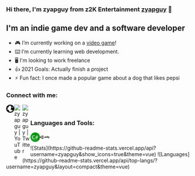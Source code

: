 ### Hi there, I'm zyapguy from z2K Entertainment [zyapguy][website] 👋

## I'm an indie game dev and a software developer
- 🎮 I’m currently working on a [video game][website]!
- ⌨️ I’m currently learning web development.
- 🖥️ I'm looking to work freelance
- 👍 2021 Goals: Actually finish a project
- ⚡ Fun fact: I once made a popular game about a dog that likes pepsi

### Connect with me:

[<img align="left" alt="zyapguy" width="22px" src="https://raw.githubusercontent.com/iconic/open-iconic/master/svg/globe.svg" />][website]
[<img align="left" alt="zyapguy | YouTube" width="22px" src="https://cdn.jsdelivr.net/npm/simple-icons@v3/icons/youtube.svg" />][youtube]
[<img align="left" alt="zyapguy | Twitter" width="22px" src="https://cdn.jsdelivr.net/npm/simple-icons@v3/icons/twitter.svg" />][twitter]

<br />

### Languages and Tools:

<img align="left" alt="C#" width="26px" src="https://raw.githubusercontent.com/github/explore/80688e429a7d4ef2fca1e82350fe8e3517d3494d/topics/csharp/csharp.png" />
<img align="left" alt="Unity" width="26px" src="https://raw.githubusercontent.com/github/explore/80688e429a7d4ef2fca1e82350fe8e3517d3494d/topics/unity/unity.png" />

<br />
<br />
![Stats](https://github-readme-stats.vercel.app/api?username=zyapguy&show_icons=true&theme=vue)
![Languages](https://github-readme-stats.vercel.app/api/top-langs/?username=zyapguy&layout=compact&theme=vue)

[website]: https://www.zyapimstudios.com/generations
[twitter]: https://twitter.com/zyapguy
[youtube]: https://www.youtube.com/channel/UCc4IizbM0q_JySK3XUY0Drw
